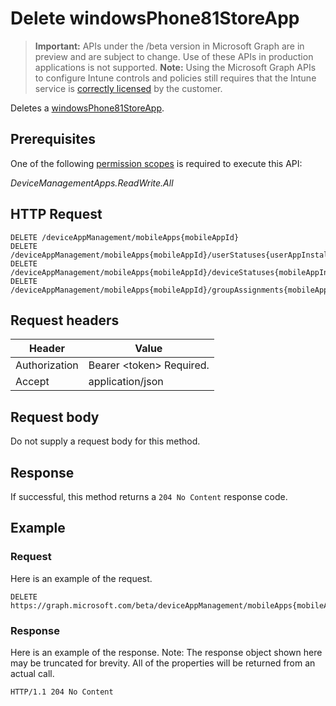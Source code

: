 ﻿# Delete windowsPhone81StoreApp

> **Important:** APIs under the /beta version in Microsoft Graph are in preview and are subject to change. Use of these APIs in production applications is not supported.
> **Note:** Using the Microsoft Graph APIs to configure Intune controls and policies still requires that the Intune service is [correctly licensed](https://go.microsoft.com/fwlink/?linkid=839381) by the customer.

Deletes a [windowsPhone81StoreApp](../resources/intune_apps_windowsphone81storeapp.md).
## Prerequisites
One of the following [permission scopes](https://developer.microsoft.com/en-us/graph/docs/authorization/permission_scopes) is required to execute this API:

*DeviceManagementApps.ReadWrite.All*
## HTTP Request
<!-- {
  "blockType": "ignored"
}
-->
```http
DELETE /deviceAppManagement/mobileApps{mobileAppId}
DELETE /deviceAppManagement/mobileApps{mobileAppId}/userStatuses{userAppInstallStatusId}/app
DELETE /deviceAppManagement/mobileApps{mobileAppId}/deviceStatuses{mobileAppInstallStatusId}/app
DELETE /deviceAppManagement/mobileApps{mobileAppId}/groupAssignments{mobileAppGroupAssignmentId}/app
```

## Request headers
|Header|Value|
|---|---|
|Authorization|Bearer &lt;token&gt; Required.|
|Accept|application/json|

## Request body
Do not supply a request body for this method.

## Response
If successful, this method returns a `204 No Content` response code.

## Example
### Request
Here is an example of the request.
```http
DELETE https://graph.microsoft.com/beta/deviceAppManagement/mobileApps{mobileAppId}
```

### Response
Here is an example of the response. Note: The response object shown here may be truncated for brevity. All of the properties will be returned from an actual call.
```http
HTTP/1.1 204 No Content
```



